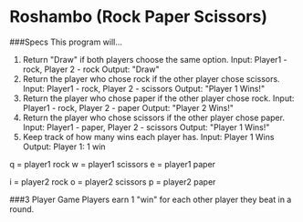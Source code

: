 # Roshambo (Rock Paper Scissors)

###Specs
This program will...
1. Return "Draw" if both players choose the same option.
  Input: Player1 - rock, Player 2 - rock
  Output: "Draw"
2. Return the player who chose rock if the other player chose scissors.
  Input: Player1 - rock, Player 2 - scissors
  Output: "Player 1 Wins!"
3. Return the player who chose paper if the other player chose rock.
  Input: Player1 - rock, Player 2 - paper
  Output: "Player 2 Wins!"
4. Return the player who chose scissors if the other player chose paper.
  Input: Player1 - paper, Player 2 - scissors
  Output: "Player 1 Wins!"
5. Keep track of how many wins each player has.
  Input: Player 1 Wins
  Output: Player 1: 1 win

  q = player1 rock
  w = player1 scissors
  e = player1 paper

  i = player2 rock
  o = player2 scissors
  p = player2 paper

###3 Player Game
Players earn 1 "win" for each other player they beat in a round.
